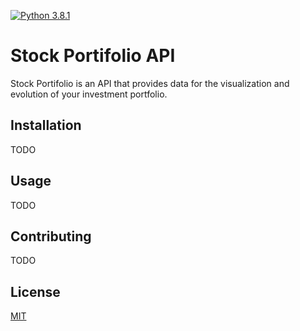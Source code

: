 [![Python 3.8.1](https://img.shields.io/badge/python-3.8.1-blue.svg)](https://www.python.org/downloads/release/python-381/)

# Stock Portifolio API

Stock Portifolio is an API that provides data for the visualization and
evolution of your investment portfolio.

## Installation

TODO

## Usage

TODO

## Contributing

TODO

## License
[MIT](LICENSE)